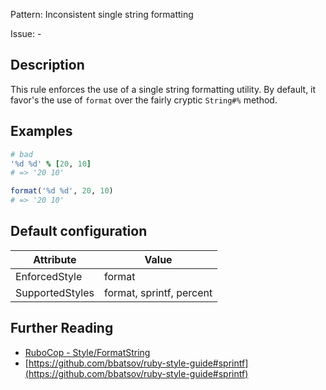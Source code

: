 Pattern: Inconsistent single string formatting

Issue: -

## Description

This rule enforces the use of a single string formatting utility. By default, it favor's the use of `format` over the fairly cryptic `String#%` method.

## Examples

```ruby
# bad
'%d %d' % [20, 10]
# => '20 10'

format('%d %d', 20, 10)
# => '20 10'
```

## Default configuration

Attribute | Value
--- | ---
EnforcedStyle | format
SupportedStyles | format, sprintf, percent

## Further Reading

* [RuboCop - Style/FormatString](https://docs.rubocop.org/rubocop/cops_style.html#styleformatstring)
* [https://github.com/bbatsov/ruby-style-guide#sprintf](https://github.com/bbatsov/ruby-style-guide#sprintf)
